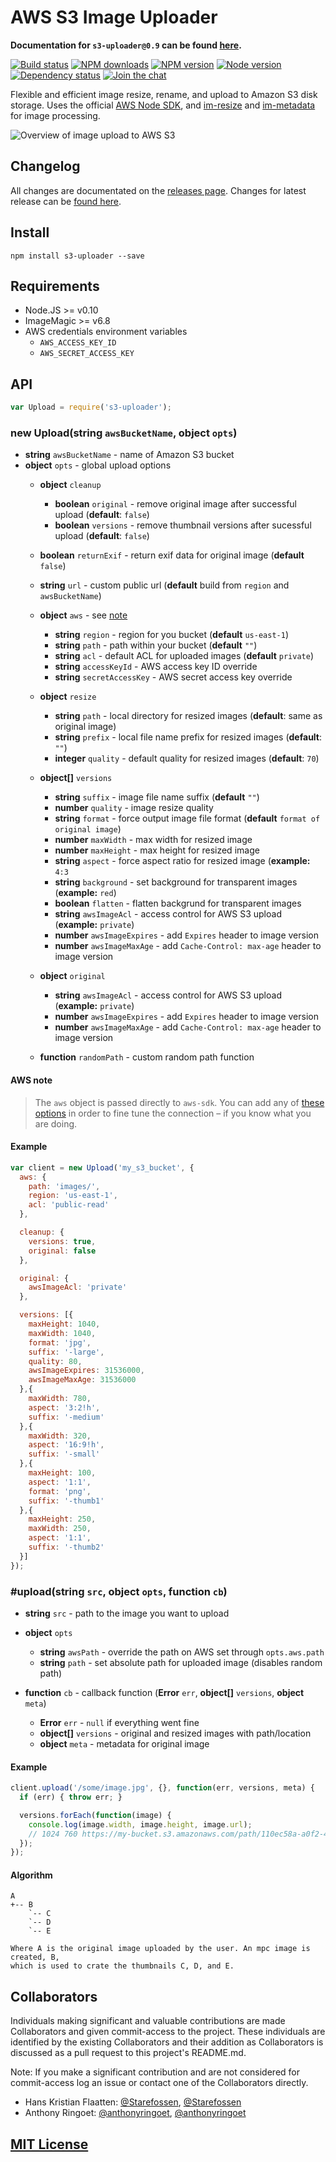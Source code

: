 AWS S3 Image Uploader
=====================

**Documentation for `s3-uploader@0.9` can be found [here](https://github.com/Turistforeningen/node-s3-uploader/blob/stable/0.x/README.md).**

[![Build status](https://img.shields.io/wercker/ci/54f18246d9b14636634ff908.svg "Build status")](https://app.wercker.com/project/bykey/50fbdf51cf64b01a738379a028b8a885)
[![NPM downloads](https://img.shields.io/npm/dm/s3-uploader.svg "NPM downloads")](https://www.npmjs.com/package/s3-uploader)
[![NPM version](https://img.shields.io/npm/v/s3-uploader.svg "NPM version")](https://www.npmjs.com/package/s3-uploader)
[![Node version](https://img.shields.io/node/v/s3-uploader.svg "Node version")](https://www.npmjs.com/package/s3-uploader)
[![Dependency status](https://img.shields.io/david/turistforeningen/node-s3-uploader.svg "Dependency status")](https://david-dm.org/turistforeningen/node-s3-uploader)
[![Join the chat](https://img.shields.io/badge/gitter-join%20chat-blue.svg "Join the chat")](https://gitter.im/Turistforeningen/node-s3-uploader)

Flexible and efficient image resize, rename, and upload to Amazon S3 disk
storage. Uses the official [AWS Node SDK](http://aws.amazon.com/sdkfornodejs/),
and [im-resize](https://github.com/Turistforeningen/node-im-resize) and
[im-metadata](https://github.com/Turistforeningen/node-im-metadata) for image
processing.

![Overview of image upload to AWS S3](https://docs.google.com/drawings/d/1EZaE8LaQ6FRSg4R-2QQiT1af-y2AgDknBGrx6SPIKy0/pub?w=766&h=216)

## Changelog

All changes are documentated on the [releases page](https://github.com/Turistforeningen/node-s3-uploader/releases).
Changes for latest release can be [found here](https://github.com/Turistforeningen/node-s3-uploader/releases/latest).

## Install

```
npm install s3-uploader --save
```

## Requirements

* Node.JS >= v0.10
* ImageMagic >= v6.8
* AWS credentials environment variables
  * `AWS_ACCESS_KEY_ID`
  * `AWS_SECRET_ACCESS_KEY`

## API

```javascript
var Upload = require('s3-uploader');
```

### new Upload(**string** `awsBucketName`, **object** `opts`)

* **string** `awsBucketName` - name of Amazon S3 bucket
* **object** `opts` - global upload options
  * **object** `cleanup`
    * **boolean** `original` - remove original image after successful upload (**default**: `false`)
    * **boolean** `versions` - remove thumbnail versions after sucessful upload (**default**: `false`)

  * **boolean** `returnExif` - return exif data for original image (**default** `false`)

  * **string** `url` - custom public url (**default** build from `region` and `awsBucketName`)

  * **object** `aws` - see [note](#aws-note)
    * **string** `region` - region for you bucket (**default** `us-east-1`)
    * **string** `path` - path within your bucket (**default** `""`)
    * **string** `acl` - default ACL for uploaded images (**default** `private`)
    * **string** `accessKeyId` - AWS access key ID override
    * **string** `secretAccessKey` - AWS secret access key override

  * **object** `resize`
    * **string** `path` - local directory for resized images (**default**: same as original image)
    * **string** `prefix` - local file name prefix for resized images (**default**: `""`)
    * **integer** `quality` - default quality for resized images (**default**: `70`)

  * **object[]** `versions`
    * **string** `suffix` - image file name suffix (**default** `""`)
    * **number** `quality` - image resize quality
    * **string** `format` - force output image file format (**default** `format of original image`)
    * **number** `maxWidth` - max width for resized image
    * **number** `maxHeight` - max height for resized image
    * **string** `aspect` - force aspect ratio for resized image (**example:** `4:3`
    * **string** `background` - set background for transparent images (**example:** `red`)
    * **boolean** `flatten` - flatten backgrund for transparent images
    * **string** `awsImageAcl` - access control for AWS S3 upload (**example:** `private`)
    * **number** `awsImageExpires` - add `Expires` header to image version
    * **number** `awsImageMaxAge` - add `Cache-Control: max-age` header to image version

  * **object** `original`
    * **string** `awsImageAcl` - access control for AWS S3 upload (**example:** `private`)
    * **number** `awsImageExpires` - add `Expires` header to image version
    * **number** `awsImageMaxAge` - add `Cache-Control: max-age` header to image version

  * **function** `randomPath` - custom random path function

#### AWS note
> The `aws` object is passed directly to `aws-sdk`. You can add any of [these
> options](http://docs.aws.amazon.com/AWSJavaScriptSDK/latest/AWS/S3.html#constructor_details)
> in order to fine tune the connection – if you know what you are doing.

#### Example

```javascript
var client = new Upload('my_s3_bucket', {
  aws: {
    path: 'images/',
    region: 'us-east-1',
    acl: 'public-read'
  },

  cleanup: {
    versions: true,
    original: false
  },

  original: {
    awsImageAcl: 'private'
  },

  versions: [{
    maxHeight: 1040,
    maxWidth: 1040,
    format: 'jpg',
    suffix: '-large',
    quality: 80,
    awsImageExpires: 31536000,
    awsImageMaxAge: 31536000
  },{
    maxWidth: 780,
    aspect: '3:2!h',
    suffix: '-medium'
  },{
    maxWidth: 320,
    aspect: '16:9!h',
    suffix: '-small'
  },{
    maxHeight: 100,
    aspect: '1:1',
    format: 'png',
    suffix: '-thumb1'
  },{
    maxHeight: 250,
    maxWidth: 250,
    aspect: '1:1',
    suffix: '-thumb2'
  }]
});
```

### #upload(**string** `src`, **object** `opts`, **function** `cb`)

* **string** `src` - path to the image you want to upload

* **object** `opts`
  * **string** `awsPath` - override the path on AWS set through `opts.aws.path`
  * **string** `path` - set absolute path for uploaded image (disables random path)

* **function** `cb` - callback function (**Error** `err`, **object[]** `versions`, **object** `meta`)
  * **Error** `err` - `null` if everything went fine
  * **object[]** `versions` - original and resized images with path/location
  * **object** `meta` - metadata for original image

#### Example

```javascript
client.upload('/some/image.jpg', {}, function(err, versions, meta) {
  if (err) { throw err; }

  versions.forEach(function(image) {
    console.log(image.width, image.height, image.url);
    // 1024 760 https://my-bucket.s3.amazonaws.com/path/110ec58a-a0f2-4ac4-8393-c866d813b8d1.jpg
  });
});
```

#### Algorithm

```
A
+-- B
    `-- C
    `-- D
    `-- E

Where A is the original image uploaded by the user. An mpc image is created, B,
which is used to crate the thumbnails C, D, and E.
```

## Collaborators

Individuals making significant and valuable contributions are made Collaborators
and given commit-access to the project. These individuals are identified by the
existing Collaborators and their addition as Collaborators is discussed as a
pull request to this project's README.md.

Note: If you make a significant contribution and are not considered for
commit-access log an issue or contact one of the Collaborators directly.

* Hans Kristian Flaatten: [@Starefossen](https://github.com/Starefossen),
  [@Starefossen](https://twitter.com/starefossen)
* Anthony Ringoet: [@anthonyringoet](https://github.com/anthonyringoet),
  [@anthonyringoet](https://twitter.com/anthonyringoet)

## [MIT License](https://github.com/Turistforeningen/node-s3-uploader/blob/master/LICENSE)
